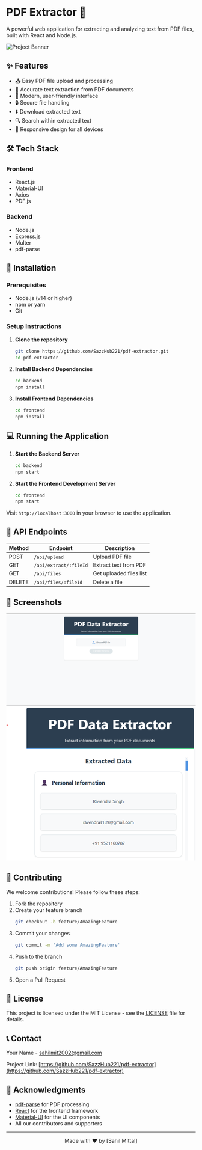 # PDF Extractor 📄

A powerful web application for extracting and analyzing text from PDF files, built with React and Node.js.

![Project Banner](assets/banner.png)

## ✨ Features

- 📤 Easy PDF file upload and processing
- 📝 Accurate text extraction from PDF documents
- 🎨 Modern, user-friendly interface
- 🔒 Secure file handling
- ⬇️ Download extracted text
- 🔍 Search within extracted text
- 📱 Responsive design for all devices

## 🛠️ Tech Stack

### Frontend
- React.js
- Material-UI
- Axios
- PDF.js

### Backend
- Node.js
- Express.js
- Multer
- pdf-parse

## 🚀 Installation

### Prerequisites
- Node.js (v14 or higher)
- npm or yarn
- Git

### Setup Instructions

1. **Clone the repository**
   ```bash
   git clone https://github.com/SazzHub221/pdf-extractor.git
   cd pdf-extractor
   ```

2. **Install Backend Dependencies**
   ```bash
   cd backend
   npm install
   ```

3. **Install Frontend Dependencies**
   ```bash
   cd frontend
   npm install
   ```


## 💻 Running the Application

1. **Start the Backend Server**
   ```bash
   cd backend
   npm start
   ```

2. **Start the Frontend Development Server**
   ```bash
   cd frontend
   npm start
   ```

Visit `http://localhost:3000` in your browser to use the application.

## 🔗 API Endpoints

| Method | Endpoint | Description |
|--------|----------|-------------|
| POST | `/api/upload` | Upload PDF file |
| GET | `/api/extract/:fileId` | Extract text from PDF |
| GET | `/api/files` | Get uploaded files list |
| DELETE | `/api/files/:fileId` | Delete a file |

## 📸 Screenshots

<div align="center">
  <img src="pdf-extractor/assets/Homepage.png" alt="Homepage" width="600"/>
  <img src="pdf-extractor/assets/Extraction.png" alt="Text Extraction" width="600"/>
</div>

## 🤝 Contributing

We welcome contributions! Please follow these steps:

1. Fork the repository
2. Create your feature branch
   ```bash
   git checkout -b feature/AmazingFeature
   ```
3. Commit your changes
   ```bash
   git commit -m 'Add some AmazingFeature'
   ```
4. Push to the branch
   ```bash
   git push origin feature/AmazingFeature
   ```
5. Open a Pull Request

## 📝 License

This project is licensed under the MIT License - see the [LICENSE](LICENSE) file for details.

## 📞 Contact

Your Name - [sahilmit2002@gmail.com](mailto:sahilmit2002@gmail.com)

Project Link: [https://github.com/SazzHub221/pdf-extractor](https://github.com/SazzHub221/pdf-extractor)

## 🙏 Acknowledgments

- [pdf-parse](https://www.npmjs.com/package/pdf-parse) for PDF processing
- [React](https://reactjs.org/) for the frontend framework
- [Material-UI](https://material-ui.com/) for the UI components
- All our contributors and supporters

---

<div align="center">
  Made with ❤️ by [Sahil Mittal]
</div>
